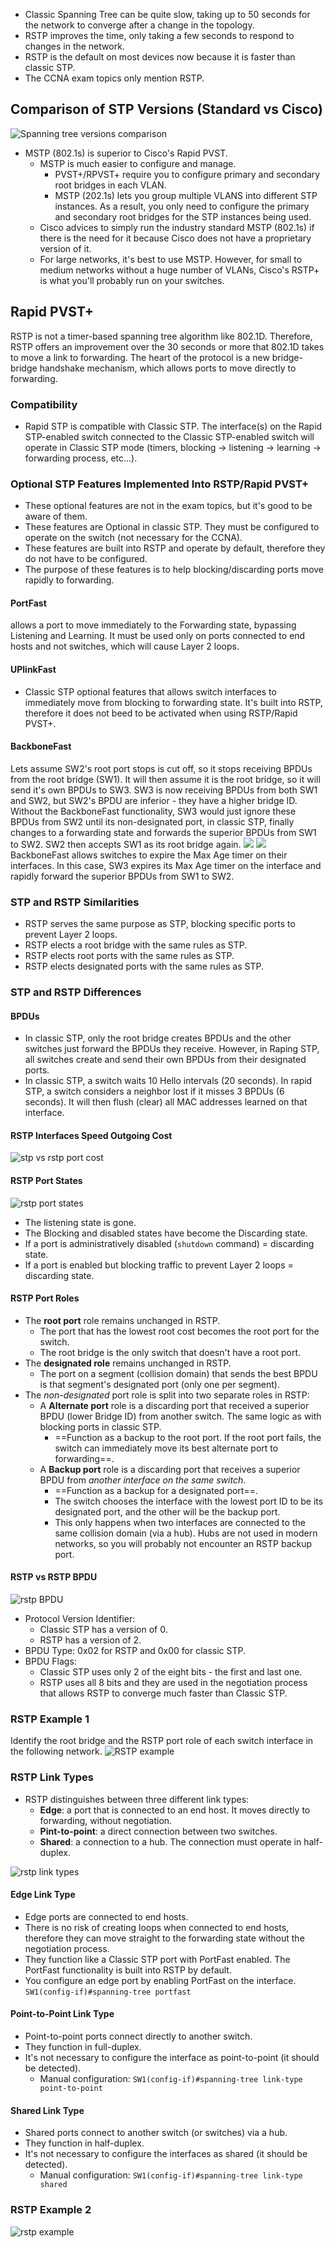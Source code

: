 * Classic Spanning Tree can be quite slow, taking up to 50 seconds for the network to converge after a change in the topology.
* RSTP improves the time, only taking a few seconds to respond to changes in the network.
* RSTP is the default on most devices now because it is faster than classic STP.
* The CCNA exam topics only mention RSTP.

## Comparison of STP Versions (Standard vs Cisco)
![Spanning tree versions comparison](./img/pvst-versions-comparison.png)
* MSTP (802.1s) is superior to Cisco's Rapid PVST.
	* MSTP is much easier to configure and manage.
		* PVST+/RPVST+ require you to configure primary and secondary root bridges in each VLAN.
		* MSTP (202.1s) lets you group multiple VLANS into different STP instances. As a result, you only need to configure the primary and secondary root bridges for the STP instances being used.
	* Cisco advices to simply run the industry standard MSTP (802.1s) if there is the need for it because Cisco does not have a proprietary version of it.
	* For large networks, it's best to use MSTP. However, for small to medium networks without a huge number of VLANs, Cisco's RSTP+ is what you'll probably run on your switches.

## Rapid PVST+
RSTP is not a timer-based spanning tree algorithm like 802.1D. Therefore, RSTP offers an improvement over the 30 seconds or more that 802.1D takes to move a link to forwarding. The heart of the protocol is a new bridge-bridge handshake mechanism, which allows ports to move directly to forwarding.

### Compatibility
* Rapid STP is compatible with Classic STP. The interface(s) on the Rapid STP-enabled switch connected to the Classic STP-enabled switch will operate in Classic STP mode (timers, blocking -> listening -> learning -> forwarding process, etc...).

### Optional STP Features Implemented Into RSTP/Rapid PVST+
* These optional features are not in the exam topics, but it's good to be aware of them.
* These features are Optional in classic STP. They must be configured to operate on the switch (not necessary for the CCNA).
* These features are built into RSTP and operate by default, therefore they do not have to be configured.
* The purpose of these features is to help blocking/discarding ports move rapidly to forwarding.

#### PortFast
allows a port to move immediately to the Forwarding state, bypassing Listening and Learning. It must be used only on ports connected to end hosts and not switches, which will cause Layer 2 loops.
#### UPlinkFast
* Classic STP optional features that allows switch interfaces to immediately move from blocking to forwarding state. It's built into RSTP, therefore it does not beed to be activated when using RSTP/Rapid PVST+.

#### BackboneFast
Lets assume SW2's root port stops is cut off, so it stops receiving BPDUs from the root bridge (SW1). It will then assume it is the root bridge, so it will send it's own BPDUs to SW3.
SW3 is now receiving BPDUs from both SW1 and SW2, but SW2's  BPDU are inferior - they have a higher bridge ID. Without the BackboneFast functionality, SW3 would just ignore these BPDUs from SW2 until its non-designated port, in classic STP, finally changes to a forwarding state and forwards the superior BPDUs from SW1 to SW2. SW2 then accepts SW1 as its root bridge again.
![](./img/backbonefast-1.png)
![](./img/backbonefast-2.png)
BackboneFast allows switches to expire the Max Age timer on their interfaces. In this case, SW3 expires its Max Age timer on the interface and rapidly forward the superior BPDUs from SW1 to SW2.

### STP and RSTP Similarities
* RSTP serves the same purpose as STP, blocking specific ports to prevent Layer 2 loops.
* RSTP elects a root bridge with the same rules as STP.
* RSTP elects root ports with the same rules as STP.
* RSTP elects designated ports with the same rules as STP.

### STP and RSTP Differences

#### BPDUs
* In classic STP, only the root bridge creates BPDUs and the other switches just forward the BPDUs they receive. However, in Raping STP, all switches create and send their own BPDUs from their designated ports.
* In classic STP, a switch waits 10 Hello intervals (20 seconds). In rapid STP, a switch considers a neighbor lost if it misses 3 BPDUs (6 seconds). It will then flush (clear) all MAC addresses learned on that interface.

#### RSTP Interfaces Speed Outgoing Cost
![stp vs rstp port cost](./img/st-vs-rstp-port-cost.png)

#### RSTP Port States
![rstp port states](./img/rstp-port-states.png)
* The listening state is gone.
* The Blocking and disabled states have become the Discarding state.
* If a port is administratively disabled (`shutdown` command) = discarding state.
* If a port is enabled but blocking traffic to prevent Layer 2 loops = discarding state.

#### RSTP Port Roles
* The **root port** role remains unchanged in RSTP.
	* The port that has the lowest root cost becomes the root port for the switch.
	* The root bridge is the only switch that doesn't have a root port.
* The **designated role** remains unchanged in RSTP.
	* The port on a segment (collision domain) that sends the best BPDU is that segment's designated port (only one per segment).
* The *non-designated* port role is split into two separate roles in RSTP:
	* A **Alternate port** role is a discarding port that received a superior BPDU (lower Bridge ID) from another switch. The same logic as with blocking ports in classic STP.
		* ==Function as a backup to the root port. If the root port fails, the switch can immediately move its best alternate port to forwarding==.
	* A **Backup port** role is a discarding port that receives a superior BPDU from *another interface on the same switch*.
		* ==Function as a backup for a designated port==. 
		* The switch chooses the interface with the lowest port ID to be its designated port, and the other will be the backup port.
		* This only happens when two interfaces are connected to the same collision domain (via a hub). Hubs are not used in modern networks, so you will probably not encounter an RSTP backup port.

#### RSTP vs RSTP BPDU
![rstp BPDU](./img/stp-rstp-wireshark.png)
* Protocol Version Identifier:
	* Classic STP has a version of 0.
	* RSTP has a version of 2.
* BPDU Type: 0x02 for RSTP and 0x00 for classic STP.
* BPDU Flags:
	* Classic STP uses only 2 of the eight bits - the first and last one.
	* RSTP uses all 8 bits and they are used in the negotiation process that allows RSTP to converge much faster than Classic STP.
### RSTP Example 1
Identify the root bridge and the RSTP port role of each switch interface in the following network.
![RSTP example](./img/rstp-example1.png)

### RSTP Link Types
* RSTP distinguishes between three different link types:
	* **Edge**: a port that is connected to an end host. It moves directly to forwarding, without negotiation.
	* **Pint-to-point**: a direct connection between two switches.
	* **Shared**: a connection to a hub. The connection must operate in half-duplex.

![rstp link types](./img/rstp-link-types.png)
#### Edge Link Type
* Edge ports are connected to end hosts.
* There is no risk of creating loops when connected to end hosts, therefore they can move straight to the forwarding state without the negotiation process.
* They function like a Classic STP port with PortFast enabled. The PortFast functionality is built into RSTP by default.
* You configure an edge port by enabling PortFast on the interface.
`SW1(config-if)#spanning-tree portfast`

#### Point-to-Point Link Type
* Point-to-point ports connect directly to another switch.
* They function in full-duplex.
* It's not necessary to configure the interface as point-to-point (it should be detected).
	* Manual configuration: `SW1(config-if)#spanning-tree link-type point-to-point`

#### Shared Link Type
* Shared ports connect to another switch (or switches) via a hub.
* They function in half-duplex.
* It's not necessary to configure the interfaces as shared (it should be detected).
	* Manual configuration: `SW1(config-if)#spanning-tree link-type shared`

### RSTP Example 2
![rstp example](./img/rstp-example2.png)

